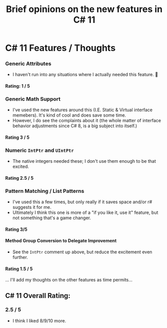 ﻿---
tags: blog, thoughts, CSharp, DotNet
title: Brief opinions on the new features in C# 11
published: 10/23/2023 19:11:00
---

# C# 11 Features / Thoughts

### Generic Attributes
- I haven't run into any situations where I actually needed this feature. 🫤
#### Rating: 1 / 5

### Generic Math Support
- I've used the new features around this (I.E. Static & Virtual interface memebers). It's kind of cool and does save some time. 
- However, I do see the complaints about it (the whole matter of interface behavior adjustments since C# 8, is a big subject into itself.)
#### Rating 3 / 5

### Numeric `IntPtr` and `UIntPtr` 
- The native integers needed these; I don't use them enough to be that excited.
#### Rating 2.5 / 5

### Pattern Matching / List Patterns

- I've used this a few times, but only really if it saves space and/or r# suggests it for me. 
- Ultimately I think this one is more of a "if you like it, use it" feature, but not something that's a game changer.
#### Rating 3/5

#### Method Group Conversion to Delegate Improvement
- See the `IntPtr` comment up above, but reduce the excitement even further.
#### Rating 1.5 / 5

... I'll add my thoughts on the other features as time permits...

## C# 11 Overall Rating:
### 2.5 / 5 
- I think I liked 8/9/10 more. 


